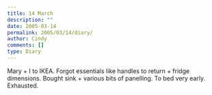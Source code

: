 ```yaml
---
title: 14 March
description: ""
date: 2005-03-14
permalink: 2005/03/14/diary/
author: Cindy
comments: []
type: Diary
---
```


Mary + I to IKEA. Forgot essentials like handles to return + fridge dimensions. Bought sink + various bits of panelling. To bed very early. Exhausted.
